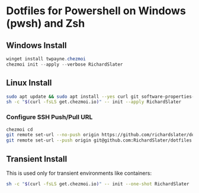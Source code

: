 # Dotfiles for Powershell on Windows (pwsh) and Zsh

## Windows Install

```powershell
winget install twpayne.chezmoi
chezmoi init --apply --verbose RichardSlater
```

## Linux Install

```sh
sudo apt update && sudo apt install --yes curl git software-properties-common
sh -c "$(curl -fsLS get.chezmoi.io)" -- init --apply RichardSlater
```

### Configure SSH Push/Pull URL

```sh
chezmoi cd
git remote set-url --no-push origin https://github.com/richardslater/dotfiles.git
git remote set-url --push origin git@github.com:RichardSlater/dotfiles.git
```

## Transient Install

This is used only for transient environments like containers:

```sh
sh -c "$(curl -fsLS get.chezmoi.io)" -- init --one-shot RichardSlater
```